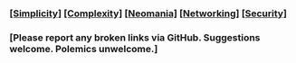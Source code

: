 ### [[Simplicity]](simplicity.md) [[Complexity]](complexity.md) [[Neomania]](neomania.md) [[Networking]](networking.md) [[Security]](security.md)

### [Please report any broken links via GitHub. Suggestions welcome. Polemics unwelcome.]
